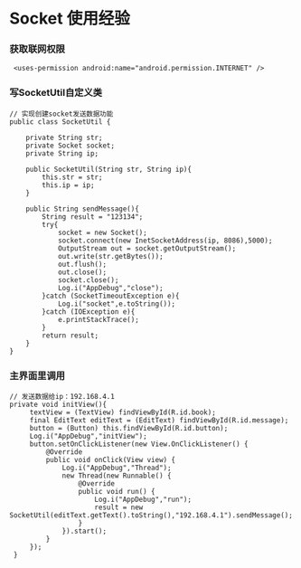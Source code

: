 # Socket 使用经验

### 获取联网权限

     <uses-permission android:name="android.permission.INTERNET" />

### 写SocketUtil自定义类

    // 实现创建socket发送数据功能
    public class SocketUtil {

        private String str;
        private Socket socket;
        private String ip;

        public SocketUtil(String str, String ip){
            this.str = str;
            this.ip = ip;
        }

        public String sendMessage(){
            String result = "123134";
            try{
                socket = new Socket();
                socket.connect(new InetSocketAddress(ip, 8086),5000);
                OutputStream out = socket.getOutputStream();
                out.write(str.getBytes());
                out.flush();
                out.close();
                socket.close();
                Log.i("AppDebug","close");
            }catch (SocketTimeoutException e){
                Log.i("socket",e.toString());
            }catch (IOException e){
                e.printStackTrace();
            }
            return result;
        }
    }

### 主界面里调用

    // 发送数据给ip：192.168.4.1
    private void initView(){
         textView = (TextView) findViewById(R.id.book);
         final EditText editText = (EditText) findViewById(R.id.message);
         button = (Button) this.findViewById(R.id.button);
         Log.i("AppDebug","initView");
         button.setOnClickListener(new View.OnClickListener() {
             @Override
             public void onClick(View view) {
                 Log.i("AppDebug","Thread");
                 new Thread(new Runnable() {
                     @Override
                     public void run() {
                         Log.i("AppDebug","run");
                         result = new SocketUtil(editText.getText().toString(),"192.168.4.1").sendMessage();
                     }
                 }).start();
             }
         });
     }
